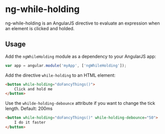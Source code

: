 # ng-while-holding

ng-while-holding is an AngularJS directive to evaluate an expression when an element is clicked and holded.


## Usage

Add the `ngWhileHolding` module as a dependency to your AngularJS app:
```javascript
var app = angular.module('myApp', ['ngWhileHolding']);
```

Add the directive `while-holding` to an HTML element:
```html
<button while-holding="doFancyThings()">
    Click and hold me
</button>
```

Use the `whilde-holding-debounce` attribute if you want to change the tick length. Default: 200ms
```html
<button while-holding="doFancyThings()" while-holding-debounce="50">
    I do it faster
</button>
```